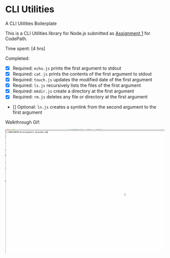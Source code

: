 # CLI Utilities

A CLI Utilities Boilerplate

This is a CLI Utilities library for Node.js submitted as [Assignment 1](http://courses.codepath.com/courses/nodejs_fast_track/unit/1#!assignment) for CodePath.

Time spent: [4 hrs]

Completed:

* [X] Required: `echo.js` prints the first argument to stdout
* [X] Required: `cat.js` prints the contents of the first argument to stdout
* [X] Required: `touch.js` updates the modified date of the first argument
* [X] Required: `ls.js` recursively lists the files of the first argument
* [X] Required: `mkdir.js` create a directory at the first argument
* [X] Required: `rm.js` deletes any file or directory at the first argument 
* [] Optional: `ln.js` creates a symlink from the second argument to the first argument

Walkthrough Gif:

![alt tag](https://raw.githubusercontent.com/baddooz/nodejs/master/assignment1/CLIUtilies_Walkthrough_1.gif)
